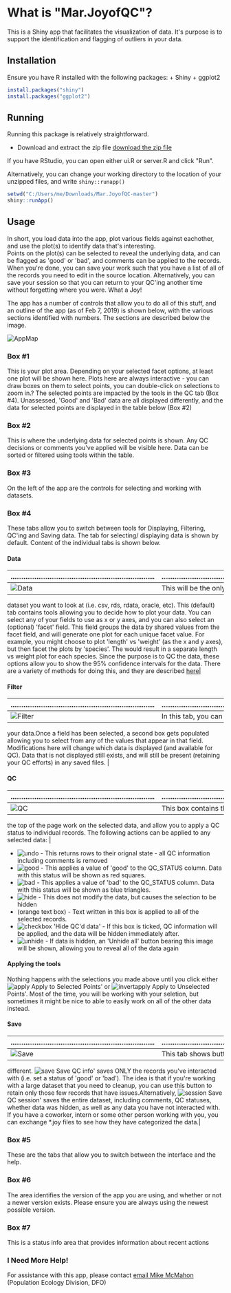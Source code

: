# What is "Mar.JoyofQC"?
This is a Shiny app that facilitates the visualization of data.  It's purpose is to support the identification and flagging of outliers in your data.

## Installation
Ensure you have R installed with the following packages:
    + Shiny
    + ggplot2

```R
install.packages("shiny")
install.packages("ggplot2")
```
## Running
Running this package is relatively straightforward.  

*  Download and extract the zip file [download the zip file](https://github.com/Maritimes/Mar.JoyofQC/archive/master.zip)

If you have RStudio, you can open either ui.R or server.R and click "Run".  

Alternatively, you can change your working directory to the location of your unzipped files, and write `shiny::runapp()`

```R
setwd("C:/Users/me/Downloads/Mar.JoyofQC-master")
shiny::runApp()
```

## Usage
In short, you load data into the app, plot various fields against
eachother, and use the plot(s) to identify data that's interesting.  
Points on the plot(s) can be selected to reveal the underlying 
data, and can be flagged as 'good' or 'bad', and comments can 
be applied to the records. When you're done, you can save your 
work such that you have a list of all of the records you need 
to edit in the source location.  Alternatively, you can save
your session so that you can return to your QC'ing another
time without forgetting where you were.  What a Joy!

The app has a number of controls that allow you to do all 
of this stuff, and an outline of the app
(as of Feb 7, 2019) is shown below, with the various sections
identified with numbers.  The sections are described below the 
image.

![AppMap](www/02_map.png)

### Box #1
This is your plot area.  Depending on your selected facet options, at least 
one plot will be shown here.  Plots here are always interactive - you can draw 
boxes on them to select points, you can double-click on selections to zoom in.?
The selected points are impacted by the tools in the QC tab (Box #4). Unassessed, 
'Good' and 'Bad' data are all displayed differently, and the data for selected points
are displayed in the table below (Box #2)

### Box #2
This is where the underlying data for selected points is shown.  Any QC decisions 
or comments you've applied will be visible here.  Data can be sorted or filtered 
using tools within the table.

### Box #3
On the left of the app are the controls for selecting and working with
datasets.

### Box #4
These tabs allow you to switch between tools for Displaying, Filtering, QC'ing 
and Saving data.  The tab for selecting/ displaying data is shown by default. Content of 
the individual tabs is shown below.

#### Data

|.............................................................................. |..........................................................................................................................................................................................................................................|
|--------------------------|----------------------------------------------------|
|![Data](www/02_display.png) | This will be the only thing tool shown initially, and lets you choose which 
dataset you want to look at (i.e. csv, rds, rdata, oracle, etc). This (default) tab contains tools allowing 
you to decide how to plot your data. You can select any of your fields to use as x or y axes, and you can 
also select an (optional) 'facet' field. This field groups the data by shared values from the facet field, 
and will generate one plot for each unique facet value.  For example, you might choose to plot 'length' vs 
'weight' (as the x and y axes), but then facet the plots by 'species'.  The would result in a separate 
length vs weight plot for each species. Since the purpose is to QC the data, these options allow you to 
show the 95% confidence intervals for the data.  There   are  a variety of methods for doing this, and 
they are described  [here](https://ggplot2.tidyverse.org/reference/geom_smooth.html)|

#### Filter
|..............................................................................|..........................................................................................................................................................................................................................................|
|--------------------------|----------------------------------------------------|
|![Filter](www/03_filter.png) | In this tab, you can identify a field by which you would like to filter 
your data.Once a field has been selected, a second box gets populated allowing you to select from any 
of the values that appear in that field.  Modifications here will change which data is displayed (and 
available for QC).  Data that is not displayed still exists,    and will still be present (retaining 
your QC efforts) in any saved files. |

#### QC
|..............................................................................|..........................................................................................................................................................................................................................................|
|--------------------------|----------------------------------------------------|
|![QC](www/04_QC.png)| This box contains the options for QC'ing your data.  The first row of tools at 
the top of the page work on the selected data, and allow you to apply a QC status to individual records.
The following actions can be applied to any selected data: |

*  ![undo](www/fa-undo.png) - This returns rows to their orignal state - all QC information including 
comments is removed
*  ![good](www/fa-thumbs-up.png) - This applies a value of 'good' to the QC_STATUS column.  Data with 
this status will be shown as red squares.
*  ![bad](www/fa-thumbs-down.png) - This applies a value of 'bad' to the QC_STATUS column.  Data with 
this status will be shown as blue triangles.
*  ![hide](www/fa-eye-slash.png) - This does not modify the data, but causes the selection to be hidden
*  (orange text box) - Text written in this box is applied to all of the selected records.
*  ![checkbox](www/fa-check-square.png) 'Hide QC'd data' - If this box is ticked, QC information will be 
applied, and the data will be hidden immediately after.
*  ![unhide](www/fa-eye.png) - If data is hidden, an 'Unhide all' button bearing this image will be shown, 
allowing you to reveal all of the data again

#### Applying the tools
Nothing happens with the selections you made above until you click either ![apply](www/fa-arrow-right.png) 
Apply to Selected Points' or ![invertapply](www/fa-random.png) Apply to Unselected Points'.
Most of the time, you will be working with your seletion, but sometimes it might be nice to able to easily 
work on all of the other data instead.

#### Save
|..............................................................................|..........................................................................................................................................................................................................................................|
|--------------------------|----------------------------------------------------|
|![Save](www/05_Save.png) |This tab shows buttons for saving your work.  There are 2, and they are slightly 
different. ![save](www/fa-save.png) Save QC info' saves ONLY the records you've interacted with (i.e. set a 
status of 'good' or 'bad').  The idea is that if you're working with a large dataset that you need to cleanup, 
you can use this button to retain only those few records that have issues.Alternatively, ![session](www/fa-coffee.png) Save QC session' 
saves the entire dataset, including comments, QC statuses, whether data was hidden,  as well as any data you 
have not interacted with.  If you have a coworker, intern or some other person working with you, you can 
exchange *.joy files to see how they have categorized the data.|

### Box #5
These are the tabs that allow you to switch between the interface and the help.  

### Box #6
The area identifies the version of the app you are using, and whether or not a newer version exists.  Please 
ensure you are always using the newest possible version.

### Box #7
This is a status info area that provides information about recent actions 

### I Need More Help!
For assistance with this app, please contact [email Mike McMahon](mailto:Mike.McMahon@dfo-mpo.gc.ca) (Population Ecology Division, DFO)
